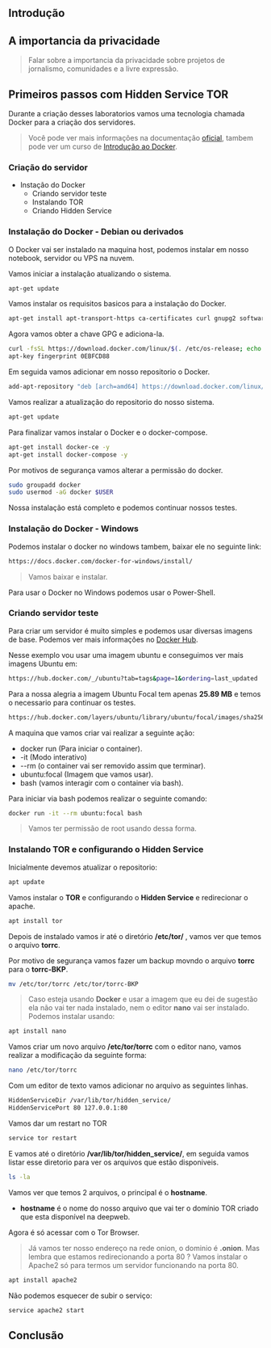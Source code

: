 ## Introdução

## A importancia da privacidade
> Falar sobre a importancia da privacidade sobre projetos de jornalismo, comunidades e a livre expressão.

## Primeiros passos com Hidden Service TOR
Durante a criação desses laboratorios vamos uma tecnologia chamada Docker para a criação dos servidores.
> Você pode ver mais informações na documentação [oficial](https://docs.docker.com/), tambem pode ver um curso de [Introdução ao Docker](https://github.com/ABase-BR/Docker-intro).

### Criação do servidor
- Instação do Docker
  - Criando servidor teste
  - Instalando TOR
  - Criando Hidden Service

### Instalação do Docker - Debian ou derivados
O Docker vai ser instalado na maquina host, podemos instalar em nosso notebook, servidor ou VPS na nuvem.

Vamos iniciar a instalação atualizando o sistema.
```sh
apt-get update
```

Vamos instalar os requisitos basicos para a instalação do Docker.
```sh
apt-get install apt-transport-https ca-certificates curl gnupg2 software-properties-common -y
```

Agora vamos obter a chave GPG e adiciona-la.
```sh
curl -fsSL https://download.docker.com/linux/$(. /etc/os-release; echo "$ID")/gpg | sudo apt-key add -
apt-key fingerprint 0EBFCD88
```

Em seguida vamos adicionar em nosso repositorio o Docker.
```sh
add-apt-repository "deb [arch=amd64] https://download.docker.com/linux/$(. /etc/os-release; echo "$ID") $(lsb_release -cs) stable"
```

Vamos realizar a atualização do repositorio do nosso sistema.
```sh
apt-get update
```

Para finalizar vamos instalar o Docker e o docker-compose.
```sh
apt-get install docker-ce -y
apt-get install docker-compose -y
```

Por motivos de segurança vamos alterar a permissão do docker.
```sh
sudo groupadd docker
sudo usermod -aG docker $USER
```

Nossa instalação está completo e podemos continuar nossos testes.

### Instalação do Docker - Windows
Podemos instalar o docker no windows tambem, baixar ele no seguinte link:
```sh
https://docs.docker.com/docker-for-windows/install/
```
> Vamos baixar e instalar.

Para usar o Docker no Windows podemos usar o Power-Shell.
### Criando servidor teste
Para criar um servidor é muito simples e podemos usar diversas imagens de base. Podemos ver mais informações no [Docker Hub](https://hub.docker.com/).

Nesse exemplo vou usar uma imagem ubuntu e conseguimos ver mais imagens Ubuntu em:
```sh
https://hub.docker.com/_/ubuntu?tab=tags&page=1&ordering=last_updated
```

Para a nossa alegria a imagem Ubuntu Focal tem apenas **25.89 MB** e temos o necessario para continuar os testes.
```sh
https://hub.docker.com/layers/ubuntu/library/ubuntu/focal/images/sha256-1de4c5e2d8954bf5fa9855f8b4c9d3c3b97d1d380efe19f60f3e4107a66f5cae?context=explore
```

A maquina que vamos criar vai realizar a seguinte ação:
- docker run (Para iniciar o container).
- -it (Modo interativo)
- --rm (o container vai ser removido assim que terminar).
- ubuntu:focal (Imagem que vamos usar).
- bash (vamos interagir com o container via bash).

Para iniciar via bash podemos realizar o seguinte comando:
```sh
docker run -it --rm ubuntu:focal bash
```
> Vamos ter permissão de root usando dessa forma.

### Instalando TOR e configurando o Hidden Service
Inicialmente devemos atualizar o repositorio:
```sh
apt update
```

Vamos instalar o **TOR** e configurando o **Hidden Service** e redirecionar o apache.
```sh
apt install tor
```


Depois de instalado vamos ir até o diretório **/etc/tor/** , vamos ver que temos o arquivo **torrc**.

Por motivo de segurança vamos fazer um backup movndo o arquivo **torrc** para o **torrc-BKP**.
```sh
mv /etc/tor/torrc /etc/tor/torrc-BKP
```

> Caso esteja usando **Docker** e usar a imagem que eu dei de sugestão ela não vai ter nada instalado, nem o editor **nano** vai ser instalado.
Podemos instalar usando:
```sh
apt install nano
```

Vamos criar um novo arquivo **/etc/tor/torrc** com o editor nano, vamos realizar a modificação da seguinte forma:
```sh
nano /etc/tor/torrc
```

Com um editor de texto vamos adicionar no arquivo as seguintes linhas.
```sh
HiddenServiceDir /var/lib/tor/hidden_service/
HiddenServicePort 80 127.0.0.1:80
```

Vamos dar um restart no TOR
```sh
service tor restart
```

E vamos até o diretório **/var/lib/tor/hidden_service/**, em seguida vamos listar esse diretorio para ver os arquivos que estão disponiveis.
```sh
ls -la
```

Vamos ver que temos 2 arquivos, o principal é o **hostname**.

- **hostname** é o nome do nosso arquivo que vai ter o domínio TOR criado que esta disponível na deepweb.

Agora é só acessar com o Tor Browser.

> Já vamos ter nosso endereço na rede onion, o dominio é **.onion**. Mas lembra que estamos redirecionando a porta 80 ? Vamos instalar o Apache2 só para termos um servidor funcionando na porta 80.
```sh
apt install apache2
```
Não podemos esquecer de subir o serviço:
```sh
service apache2 start
```

## Conclusão
